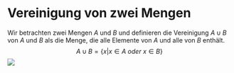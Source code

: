 # Vereinigung von zwei Mengen
Wir betrachten zwei Mengen $A$ und $B$ und definieren die Vereinigung $A \cup B$ von $A$ und $B$
als die Menge, die alle Elemente von $A$ und alle von $B$ enthält.
$$A \cup B = \{x|x \in A\ oder\ x \in B\}$$![](Vereinigung%20von%20zwei%20Mengen.png)